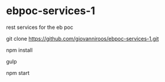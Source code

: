 # ebpoc-services-1
rest services for the eb poc

git clone https://github.com/giovanniroos/ebpoc-services-1.git

npm install

gulp

npm start
